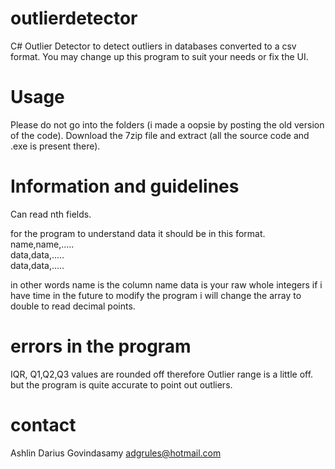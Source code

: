 # outlierdetector
C# Outlier Detector to detect outliers in databases converted to a csv format.
You may change up this program to suit your needs or fix the UI.

# Usage
Please do not go into the folders (i made a oopsie by posting the old version of the code). 
Download the 7zip file and extract (all the source code and .exe is present there). 

# Information and guidelines
Can read nth fields.

for the program to understand data it should be in this format.
name,name,.....    
data,data,.....  
data,data,.....  

in other words name is the column name
data is your raw whole integers if i have time in the future to modify the program i will change the array to double to read decimal points.

# errors in the program
IQR, Q1,Q2,Q3 values are rounded off
therefore 
Outlier range is a little off.
but the program is quite accurate to point out outliers.

# contact
Ashlin Darius Govindasamy
adgrules@hotmail.com
